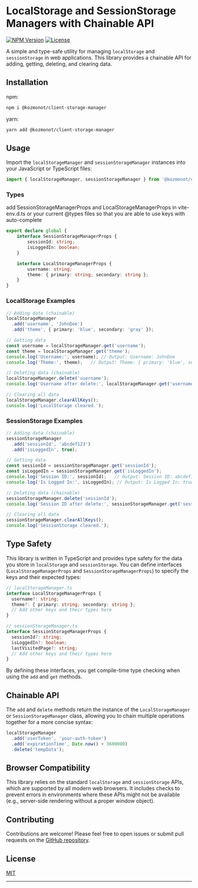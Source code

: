 # LocalStorage and SessionStorage Managers with Chainable API

[![NPM Version](https://img.shields.io/npm/v/@kozmonot/client-storage-manager)](https://www.npmjs.com/package/@kozmonot/client-storage-manager)
[![License](https://img.shields.io/npm/l/@kozmonot/client-storage-manager)](https://github.com/selcuksarikoz/client-storage-manager/blob/main/LICENSE)

A simple and type-safe utility for managing `localStorage` and `sessionStorage` in web applications. This library provides a chainable API for adding, getting, deleting, and clearing data.

## Installation

npm:
```bash
npm i @kozmonot/client-storage-manager
```

yarn:
```bash
yarn add @kozmonot/client-storage-manager
```

## Usage

Import the `localStorageManager` and `sessionStorageManager` instances into your JavaScript or TypeScript files:

```typescript
import { localStorageManager, sessionStorageManager } from '@kozmonot/client-storage-manager';

```

### Types

add SessionStorageManagerProps and LocalStorageManagerProps in vite-env.d.ts or your current @types files so that you are able to use keys with auto-complete

```typescript
export declare global {
    interface SessionStorageManagerProps {
        sessionId: string;
        isLoggedIn: boolean;
    }

    interface LocalStorageManagerProps {
        username: string;
        theme: { primary: string; secondary: string };
    }
}
```

### LocalStorage Examples

```typescript
// Adding data (chainable)
localStorageManager
  .add('username', 'JohnDoe')
  .add('theme', { primary: 'blue', secondary: 'gray' });

// Getting data
const username = localStorageManager.get('username');
const theme = localStorageManager.get('theme');
console.log('Username:', username); // Output: Username: JohnDoe
console.log('Theme:', theme);   // Output: Theme: { primary: 'blue', secondary: 'gray' }

// Deleting data (chainable)
localStorageManager.delete('username');
console.log('Username after delete:', localStorageManager.get('username')); // Output: Username after delete: undefined

// Clearing all data
localStorageManager.clearAllKeys();
console.log('LocalStorage cleared.');
```

### SessionStorage Examples

```typescript
// Adding data (chainable)
sessionStorageManager
  .add('sessionId', 'abcdef123')
  .add('isLoggedIn', true);

// Getting data
const sessionId = sessionStorageManager.get('sessionId');
const isLoggedIn = sessionStorageManager.get('isLoggedIn');
console.log('Session ID:', sessionId);   // Output: Session ID: abcdef123
console.log('Is Logged In:', isLoggedIn); // Output: Is Logged In: true

// Deleting data (chainable)
sessionStorageManager.delete('sessionId');
console.log('Session ID after delete:', sessionStorageManager.get('sessionId')); // Output: Session ID after delete: undefined

// Clearing all data
sessionStorageManager.clearAllKeys();
console.log('SessionStorage cleared.');
```

## Type Safety

This library is written in TypeScript and provides type safety for the data you store in `localStorage` and `sessionStorage`. You can define interfaces (`LocalStorageManagerProps` and `SessionStorageManagerProps`) to specify the keys and their expected types:

```typescript
// localStorageManager.ts
interface LocalStorageManagerProps {
  username?: string;
  theme?: { primary: string; secondary: string };
  // Add other keys and their types here
}

// sessionStorageManager.ts
interface SessionStorageManagerProps {
  sessionId?: string;
  isLoggedIn?: boolean;
  lastVisitedPage?: string;
  // Add other keys and their types here
}
```

By defining these interfaces, you get compile-time type checking when using the `add` and `get` methods.

## Chainable API

The `add` and `delete` methods return the instance of the `LocalStorageManager` or `SessionStorageManager` class, allowing you to chain multiple operations together for a more concise syntax:

```typescript
localStorageManager
  .add('userToken', 'your-auth-token')
  .add('expirationTime', Date.now() + 3600000)
  .delete('tempData');
```

## Browser Compatibility

This library relies on the standard `localStorage` and `sessionStorage` APIs, which are supported by all modern web browsers. It includes checks to prevent errors in environments where these APIs might not be available (e.g., server-side rendering without a proper window object).

## Contributing

Contributions are welcome! Please feel free to open issues or submit pull requests on the [GitHub repository](https://github.com/selcuksarikoz/client-storage-manager).

## License

[MIT](https://github.com/selcuksarikoz/client-storage-manager/blob/main/LICENSE)

---